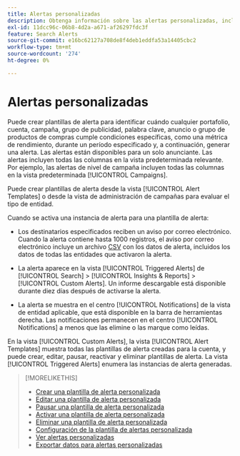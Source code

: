 ```yaml
---
title: Alertas personalizadas
description: Obtenga información sobre las alertas personalizadas, incluido cómo crear plantillas de alerta y cuándo se activan.
exl-id: 11dcc96c-06b8-4d2a-a671-af26297fdc3f
feature: Search Alerts
source-git-commit: e16bc62127a708de8f4deb1eddfa53a14405cbc2
workflow-type: tm+mt
source-wordcount: '274'
ht-degree: 0%

---
```


# Alertas personalizadas

Puede crear plantillas de alerta para identificar cuándo cualquier portafolio, cuenta, campaña, grupo de publicidad, palabra clave, anuncio o grupo de productos de compras cumple condiciones específicas, como una métrica de rendimiento, durante un período especificado y, a continuación, generar una alerta. Las alertas están disponibles para un solo anunciante. Las alertas incluyen todas las columnas en la vista predeterminada relevante. Por ejemplo, las alertas de nivel de campaña incluyen todas las columnas en la vista predeterminada [!UICONTROL Campaigns].

Puede crear plantillas de alerta desde la vista [!UICONTROL Alert Templates] o desde la vista de administración de campañas para evaluar el tipo de entidad.

Cuando se activa una instancia de alerta para una plantilla de alerta:

* Los destinatarios especificados reciben un aviso por correo electrónico. Cuando la alerta contiene hasta 1000 registros, el aviso por correo electrónico incluye un archivo [CSV](/help/search-social-commerce/glossary.md#c-d) con los datos de alerta, incluidos los datos de todas las entidades que activaron la alerta.

* La alerta aparece en la vista [!UICONTROL Triggered Alerts] de [!UICONTROL Search] > [!UICONTROL Insights & Reports] > [!UICONTROL Custom Alerts]. Un informe descargable está disponible durante diez días después de activarse la alerta.

* La alerta se muestra en el centro [!UICONTROL Notifications] de la vista de entidad aplicable, que está disponible en la barra de herramientas derecha. Las notificaciones permanecen en el centro [!UICONTROL Notifications] a menos que las elimine o las marque como leídas.

En la vista [!UICONTROL Custom Alerts], la vista [!UICONTROL Alert Templates] muestra todas las plantillas de alerta creadas para la cuenta, y puede crear, editar, pausar, reactivar y eliminar plantillas de alerta. La vista [!UICONTROL Triggered Alerts] enumera las instancias de alerta generadas.

>[!MORELIKETHIS]
>
>* [Crear una plantilla de alerta personalizada](alert-template-create.md)
>* [Editar una plantilla de alerta personalizada](alert-template-edit.md)
>* [Pausar una plantilla de alerta personalizada](alert-template-pause.md)
>* [Activar una plantilla de alerta personalizada](alert-template-activate.md)
>* [Eliminar una plantilla de alerta personalizada](alert-template-delete.md)
>* [Configuración de la plantilla de alertas personalizada](alert-template-settings.md)
>* [Ver alertas personalizadas](alert-view.md)
>* [Exportar datos para alertas personalizadas](alert-export-data.md)
